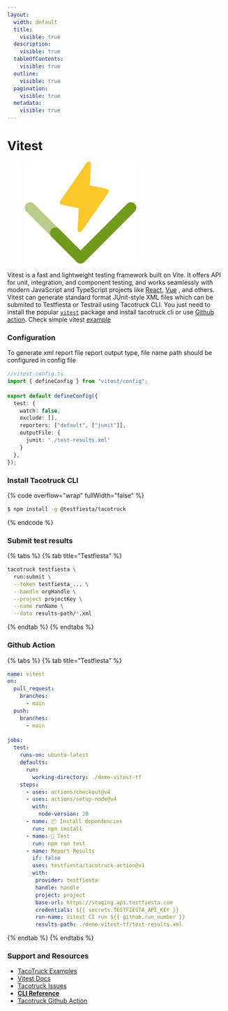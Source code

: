 ```yaml
---
layout:
  width: default
  title:
    visible: true
  description:
    visible: true
  tableOfContents:
    visible: true
  outline:
    visible: true
  pagination:
    visible: true
  metadata:
    visible: true
---
```


# Vitest

<figure><img src="../../../.gitbook/assets/vitest-8x (1).png" alt=""><figcaption></figcaption></figure>

Vitest is a fast and lightweight testing framework built on Vite. It offers API for unit, integration, and component testing, and works seamlessly with modern JavaScript and TypeScript projects like [React](https://reactjs.org/), [Vue](https://vuejs.org/) , and others. Vitest can generate standard format JUnit-style XML files which can be submited to Testfiesta or Testrail using Tacotruck CLI. You just need to install the popular [`vitest`](https://vitest.dev/guide/) package and install tacotruck cli or use [Github action](https://github.com/testfiesta/tacotruck-action). Check simple vitest [example](https://github.com/testfiesta/tacotruck-examples/tree/main/demo-vitest-tf)

### Configuration

To generate xml report file  report  output type,  file name path should be configured in config file

```typescript
//vitest.config.ts
import { defineConfig } from "vitest/config";

export default defineConfig({
  test: {
    watch: false,
    exclude: [],
    reporters: ["default", ["junit"]],
    outputFile: {
      junit: "./test-results.xml"
    }
  },
});
```

### Install Tacotruck CLI

{% code overflow="wrap" fullWidth="false" %}
```sh
$ npm install -g @testfiesta/tacotruck
```
{% endcode %}

### Submit test results

{% tabs %}
{% tab title="Testfiesta" %}
```sh
tacotruck testfiesta \
  run:submit \
  --token testfiesta_... \
  --handle orgHandle \
  --project projectKey \
  --name runName \
  --data results-path/*.xml
```
{% endtab %}
{% endtabs %}

### Github Action

{% tabs %}
{% tab title="Testfiesta" %}
```yaml
name: vitest
on:
  pull_request:
    branches:
      - main
  push:
    branches:
      - main

jobs:
  test:
    runs-on: ubuntu-latest
    defaults:
      run:
        working-directory: ./demo-vitest-tf
    steps:
      - uses: actions/checkout@v4
      - uses: actions/setup-node@v4
        with:
          node-version: 20
      - name: 📦 Install dependencies
        run: npm install
      - name: 🧪 Test
        run: npm run test
      - name: Report Results
        if: false
        uses: testfiesta/tacotruck-action@v1
        with:
         provider: testfiesta
         handle: handle
         project: project
         base-url: https://staging.api.testfiesta.com
         credentials: ${{ secrets.TESTFIESTA_API_KEY }}
         run-name: Vitest CI run ${{ github.run_number }}
         results-path: ./demo-vitest-tf/test-results.xml
```
{% endtab %}
{% endtabs %}

### Support and Resources

* [TacoTruck Examples](https://github.com/testfiesta/tacotruck-examples)
* [Vitest Docs](https://vitest.dev/guide)
* [Tacotruck Issues](https://github.com/testfiesta/tacotruck/issues)
* [**CLI Reference**](../../tacotruck-cli/)
* [Tacotruck Github Action](https://github.com/testfiesta/tacotruck-action)
